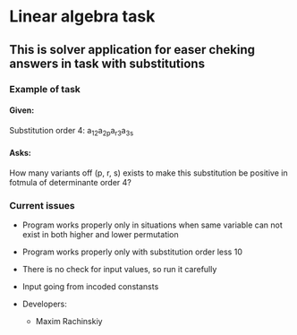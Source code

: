 # Linear algebra task
## This is solver application for easer cheking answers in task with substitutions

### Example of task
#### Given:
Substitution order 4:
a<sub>12</sub>a<sub>2p</sub>a<sub>r3</sub>a<sub>3s</sub>

#### Asks:
How many variants off (p, r, s) exists to make this substitution be positive in fotmula of determinante order 4?

### Current issues
+ Program works properly only in situations when same variable can not exist in both higher and lower permutation 
+ Program works properly only with substitution order less 10
+ There is no check for input values, so run it carefully
+ Input going from incoded constansts

+ Developers:
  + Maxim Rachinskiy
   
